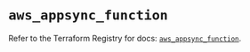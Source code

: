# `aws_appsync_function`

Refer to the Terraform Registry for docs: [`aws_appsync_function`](https://registry.terraform.io/providers/hashicorp/aws/5.92.0/docs/resources/appsync_function).
